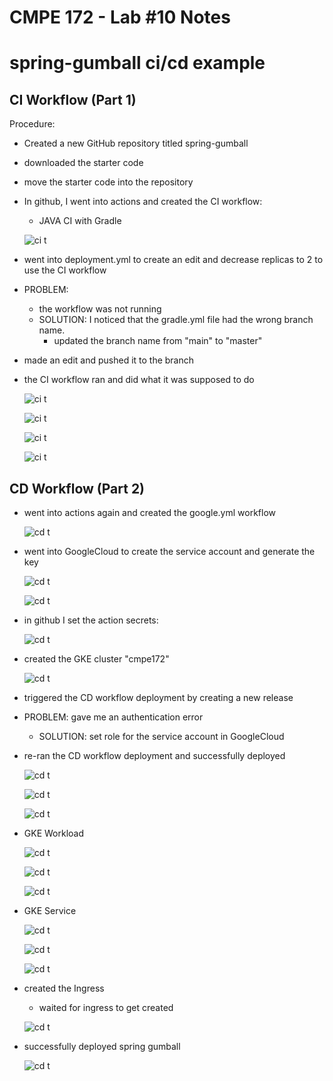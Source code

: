 # CMPE 172 - Lab #10 Notes
# spring-gumball ci/cd example

## CI Workflow (Part 1)

Procedure:

* Created a new GitHub repository titled spring-gumball

* downloaded the starter code

* move the starter code into the repository

* In github, I went into actions and created the CI workflow:
	* JAVA CI with Gradle 

	![ci t](images/Screen%20Shot%202021-05-14%20at%206.49.21%20PM.png)

* went into deployment.yml to create an edit and decrease replicas to 2 to use the CI workflow

* PROBLEM:
	* the workflow was not running
	* SOLUTION: I noticed that the gradle.yml file had the wrong branch name.
		* updated the branch name from "main" to "master"

* made an edit and pushed it to the branch

* the CI workflow ran and did what it was supposed to do

	![ci t](images/Screen%20Shot%202021-05-14%20at%207.43.06%20PM.png)

	![ci t](images/Screen%20Shot%202021-05-14%20at%207.44.01%20PM.png)

	![ci t](images/Screen%20Shot%202021-05-14%20at%207.45.25%20PM.png)

	![ci t](images/Screen%20Shot%202021-05-14%20at%207.54.45%20PM.png)



## CD Workflow (Part 2)

* went into actions again and created the google.yml workflow

	![cd t](images/Screen%20Shot%202021-05-15%20at%203.18.34%20PM.png)

* went into GoogleCloud to create the service account and generate the key

	![cd t](images/Screen%20Shot%202021-05-14%20at%207.20.25%20PM.png)

	![cd t](images/Screen%20Shot%202021-05-14%20at%207.19.57%20PM.png)

* in github I set the action secrets:

	![cd t](images/Screen%20Shot%202021-05-14%20at%207.19.57%20PM.png)

* created the GKE cluster "cmpe172"

	![cd t](images/Screen%20Shot%202021-05-15%20at%202.33.53%20PM.png)

* triggered the CD workflow deployment by creating a new release

* PROBLEM: gave me an authentication error
	* SOLUTION: set role for the service account in GoogleCloud

* re-ran the CD workflow deployment and successfully deployed

	![cd t](images/Screen%20Shot%202021-05-15%20at%201.44.04%20PM.png)

	![cd t](images/Screen%20Shot%202021-05-15%20at%202.14.38%20PM.png)

	![cd t](images/Screen%20Shot%202021-05-15%20at%202.14.54%20PM.png)


* GKE Workload
	
	![cd t](images/Screen%20Shot%202021-05-15%20at%202.15.48%20PM.png)

	![cd t](images/Screen%20Shot%202021-05-15%20at%202.17.06%20PM.png)

	![cd t](images/Screen%20Shot%202021-05-15%20at%202.17.19%20PM.png)

* GKE Service

	![cd t](images/Screen%20Shot%202021-05-15%20at%202.16.18%20PM.png)

	![cd t](images/Screen%20Shot%202021-05-15%20at%202.17.36%20PM.png)

	![cd t](images/Screen%20Shot%202021-05-15%20at%202.17.45%20PM.png)

* created the Ingress
	* waited for ingress to get created

	![cd t](images/Screen%20Shot%202021-05-15%20at%202.40.01%20PM.png)

* successfully deployed spring gumball

	![cd t](images/Screen%20Shot%202021-05-15%20at%202.40.24%20PM.png)

